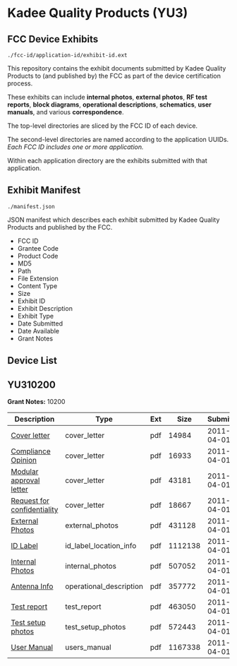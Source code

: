 # Kadee Quality Products (YU3)
## FCC Device Exhibits

```
./fcc-id/application-id/exhibit-id.ext
```

This repository contains the exhibit documents submitted by Kadee Quality Products to (and published by) the FCC as part of the device certification process.

These exhibits can include **internal photos**, **external photos**, **RF test reports**, **block diagrams**, **operational descriptions**, **schematics**, **user manuals**, and various **correspondence**.

The top-level directories are sliced by the FCC ID of each device.

The second-level directories are named according to the application UUIDs. *Each FCC ID includes one or more application.*

Within each application directory are the exhibits submitted with that application. 

## Exhibit Manifest

```
./manifest.json
```

JSON manifest which describes each exhibit submitted by Kadee Quality Products and published by the FCC.

- FCC ID
- Grantee Code
- Product Code
- MD5
- Path
- File Extension
- Content Type
- Size
- Exhibit ID
- Exhibit Description
- Exhibit Type
- Date Submitted
- Date Available
- Grant Notes

## Device List
## YU310200
**Grant Notes:** 10200

| Description | Type | Ext | Size | Submitted | Available |
| ----------- | ---- | --- | ---- | --------- | --------- |
| [Cover letter](YU310200/7428336bfc86e788873c28d8254e297f/1442176.pdf) | cover_letter | pdf | 14984 | 2011-04-01 | 2011-04-01 |
| [Compliance Opinion](YU310200/7428336bfc86e788873c28d8254e297f/1442179.pdf) | cover_letter | pdf | 16933 | 2011-04-01 | 2011-04-01 |
| [Modular approval letter](YU310200/7428336bfc86e788873c28d8254e297f/1442180.pdf) | cover_letter | pdf | 43181 | 2011-04-01 | 2011-04-01 |
| [Request for confidentiality](YU310200/7428336bfc86e788873c28d8254e297f/1442188.pdf) | cover_letter | pdf | 18667 | 2011-04-01 | 2011-04-01 |
| [External Photos](YU310200/7428336bfc86e788873c28d8254e297f/1442182.pdf) | external_photos | pdf | 431128 | 2011-04-01 | 2011-04-01 |
| [ID Label](YU310200/7428336bfc86e788873c28d8254e297f/1442181.pdf) | id_label_location_info | pdf | 1112138 | 2011-04-01 | 2011-04-01 |
| [Internal Photos](YU310200/7428336bfc86e788873c28d8254e297f/1442183.pdf) | internal_photos | pdf | 507052 | 2011-04-01 | 2011-04-01 |
| [Antenna Info](YU310200/7428336bfc86e788873c28d8254e297f/1442177.pdf) | operational_description | pdf | 357772 | 2011-04-01 | 2011-04-01 |
| [Test report](YU310200/7428336bfc86e788873c28d8254e297f/1442187.pdf) | test_report | pdf | 463050 | 2011-04-01 | 2011-04-01 |
| [Test setup photos](YU310200/7428336bfc86e788873c28d8254e297f/1442189.pdf) | test_setup_photos | pdf | 572443 | 2011-04-01 | 2011-04-01 |
| [User Manual](YU310200/7428336bfc86e788873c28d8254e297f/1442186.pdf) | users_manual | pdf | 1167338 | 2011-04-01 | 2011-04-01 |
